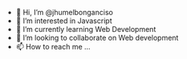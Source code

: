 - 👋 Hi, I’m @jhumelbonganciso
- 👀 I’m interested in Javascript
- 🌱 I’m currently learning Web Development
- 💞️ I’m looking to collaborate on Web development
- 📫 How to reach me ...

<!---
jhumelbonganciso/jhumelbonganciso is a ✨ special ✨ repository because its `README.md` (this file) appears on your GitHub profile.
You can click the Preview link to take a look at your changes.
--->

